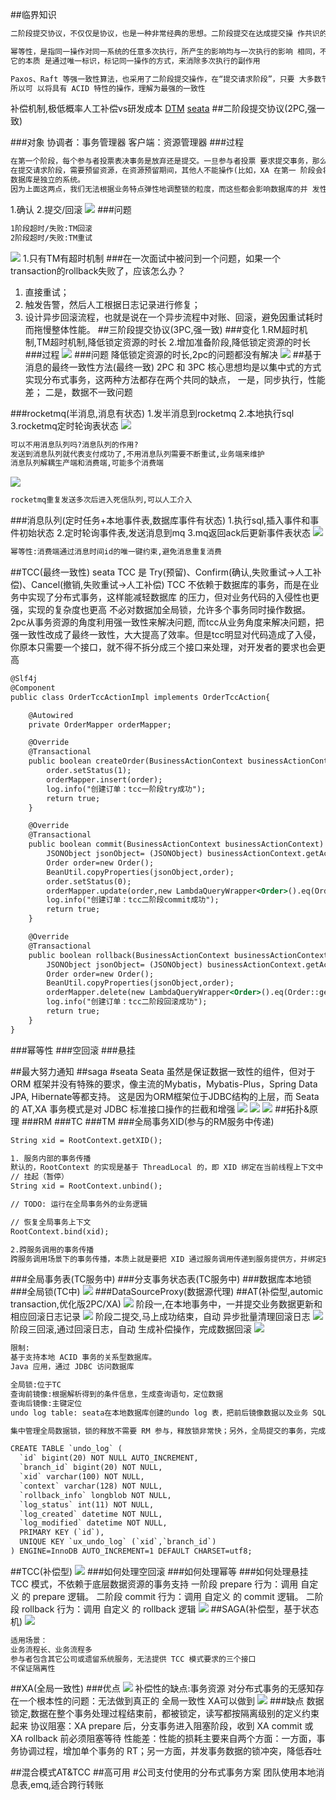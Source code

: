 ##临界知识
```asp
二阶段提交协议，不仅仅是协议，也是一种非常经典的思想。二阶段提交在达成提交操 作共识的算法中应用广泛，比如 XA 协议、TCC、Paxos、Raft 等   

幂等性，是指同一操作对同一系统的任意多次执行，所产生的影响均与一次执行的影响 相同，不会因为多次执行而产生副作用。常见的实现方法有 Token、索引等。
它的本质 是通过唯一标识，标记同一操作的方式，来消除多次执行的副作用  

Paxos、Raft 等强一致性算法，也采用了二阶段提交操作，在“提交请求阶段”，只要 大多数节点确认就可以，而具有 ACID 特性的事务，则要求全部节点确认可以。
所以可 以将具有 ACID 特性的操作，理解为最强的一致性
```
补偿机制,极低概率人工补偿vs研发成本
[](https://zhuanlan.zhihu.com/p/387487859)
[DTM](https://github.com/dtm-labs/dtm)
[seata](https://github.com/seata/seata)
[](https://www.cnblogs.com/jajian/p/10014145.html)
##二阶段提交协议(2PC,强一致)

###对象
协调者：事务管理器
客户端：资源管理器
###过程
```asp
在第一个阶段，每个参与者投票表决事务是放弃还是提交。一旦参与者投票 要求提交事务，那么就不允许放弃事务
在提交请求阶段，需要预留资源，在资源预留期间，其他人不能操作(比如，XA 在第一 阶段会将相关资源锁定);
数据库是独立的系统。
因为上面这两点，我们无法根据业务特点弹性地调整锁的粒度，而这些都会影响数据库的并 发性能
```
1.确认
2.提交/回滚
![](.z_01_分布式_临界知识_分布式事务(consistency)_二阶段提交_TCC_最强一致性_images/c664477e.png)
###问题
```asp
1阶段超时/失败:TM回滚
2阶段超时/失败:TM重试
```
![](.z_01_分布式_临界知识_分布式事务(consistency)_二阶段提交_TCC_最强一致性_images/24476356.png)
1.只有TM有超时机制
###在一次面试中被问到一个问题，如果一个transaction的rollback失败了，应该怎么办？
1. 直接重试；
2. 触发告警，然后人工根据日志记录进行修复；
3. 设计异步回滚流程，也就是说在一个异步流程中对账、回滚，避免因重试耗时而拖慢整体性能。
##三阶段提交协议(3PC,强一致)
[](https://juejin.cn/post/6844903621495111688)
[](https://time.geekbang.org/column/article/144970)
###变化
1.RM超时机制,TM超时机制,降低锁定资源的时长
2.增加准备阶段,降低锁定资源的时长
###过程
![](.z_01_分布式_临界知识_分布式事务(consistency)_二阶段提交_TCC_最强一致性_images/f88f44a9.png)
###问题
降低锁定资源的时长,2pc的问题都没有解决
![](.z_01_分布式_临界知识_分布式事务(consistency)_二阶段提交_TCC_最强一致性_images/24476356.png)
##基于消息的最终一致性方法(最终一致)
2PC 和 3PC 核心思想均是以集中式的方式实现分布式事务，这两种方法都存在两个共同的缺点，
一是，同步执行，性能差；
二是，数据不一致问题

###rocketmq(半消息,消息有状态)
1.发半消息到rocketmq
2.本地执行sql
3.rocketmq定时轮询表状态
[](https://juejin.cn/post/6844903951448408071)
![](.z_01_分布式_临界知识_分布式事务(consistency)_二阶段提交_TCC_最强一致性_images/c147834e.png)
```asp
可以不用消息队列吗?消息队列的作用?
发送到消息队列就代表支付成功了,不用消息队列需要不断重试,业务端来维护
消息队列解耦生产端和消费端,可能多个消费端
```
![](.z_01_分布式_临界知识_分布式事务(consistency)_二阶段提交_TCC_最强一致性_images/a8ea5864.png)
```asp
rocketmq重复发送多次后进入死信队列,可以人工介入
```
###消息队列(定时任务+本地事件表,数据库事件有状态)
1.执行sql,插入事件和事件初始状态
2.定时轮询事件表,发送消息到mq
3.mq返回ack后更新事件表状态
![](.z_01_分布式_临界知识_分布式事务(consistency)_二阶段提交_TCC_最强一致性_images/eb13a1ce.png)
```asp
幂等性:消费端通过消息时间id的唯一键约束,避免消息重复消费
```
##TCC(最终一致性)
seata
TCC 是 Try(预留)、Confirm(确认,失败重试->人工补偿)、Cancel(撤销,失败重试->人工补偿) 
TCC 不依赖于数据库的事务，而是在业务中实现了分布式事务，这样能减轻数据库 的压力，但对业务代码的入侵性也更强，实现的复杂度也更高
不必对数据加全局锁，允许多个事务同时操作数据。
[](https://xie.infoq.cn/article/85444fc19f7c4bf770111f0d7)
[](https://juejin.cn/post/6969550286750744590)
[](https://www.codingapi.com/docs/txlcn-demo-springcloud/)
2pc从事务资源的角度利用强一致性来解决问题,
而tcc从业务角度来解决问题，把强一致性改成了最终一致性，大大提高了效率。但是tcc明显对代码造成了入侵，你原本只需要一个接口，就不得不拆分成三个接口来处理，对开发者的要求也会更高
```asp
@Slf4j
@Component
public class OrderTccActionImpl implements OrderTccAction{

    @Autowired
    private OrderMapper orderMapper;

    @Override
    @Transactional
    public boolean createOrder(BusinessActionContext businessActionContext, Order order) {
        order.setStatus(1);
        orderMapper.insert(order);
        log.info("创建订单：tcc一阶段try成功");
        return true;
    }

    @Override
    @Transactional
    public boolean commit(BusinessActionContext businessActionContext) {
        JSONObject jsonObject= (JSONObject) businessActionContext.getActionContext("order");
        Order order=new Order();
        BeanUtil.copyProperties(jsonObject,order);
        order.setStatus(0);
        orderMapper.update(order,new LambdaQueryWrapper<Order>().eq(Order::getOrderNumber,order.getOrderNumber()));
        log.info("创建订单：tcc二阶段commit成功");
        return true;
    }

    @Override
    @Transactional
    public boolean rollback(BusinessActionContext businessActionContext) {
        JSONObject jsonObject= (JSONObject) businessActionContext.getActionContext("order");
        Order order=new Order();
        BeanUtil.copyProperties(jsonObject,order);
        orderMapper.delete(new LambdaQueryWrapper<Order>().eq(Order::getOrderNumber,order.getOrderNumber()));
        log.info("创建订单：tcc二阶段回滚成功");
        return true;
    }
}

```

###幂等性
###空回滚
[](https://cloud.tencent.com/developer/article/1786144)
###悬挂

##最大努力通知
##saga
#seata
Seata 虽然是保证数据一致性的组件，但对于 ORM 框架并没有特殊的要求，像主流的Mybatis，Mybatis-Plus，Spring Data JPA, Hibernate等都支持。
这是因为ORM框架位于JDBC结构的上层，而 Seata 的 AT,XA 事务模式是对 JDBC 标准接口操作的拦截和增强
[](https://seata.io/zh-cn/docs/overview/what-is-seata.html)
![](.z_01_分布式_临界知识_分布式事务(consistency)_二阶段提交_TCC_最强一致性_images/ce3fbb5f.png)
![](.z_01_分布式_临界知识_分布式事务(consistency)_二阶段提交_TCC_最强一致性_images/8dabf03b.png)
![](.z_01_分布式_临界知识_分布式事务(consistency)_二阶段提交_TCC_最强一致性_images/2ad09d69.png)
##拓扑&原理
###RM
###TC
###TM
###全局事务XID(参与的RM服务中传递)
[](https://seata.io/zh-cn/docs/user/microservice.html)
```asp
String xid = RootContext.getXID();

1. 服务内部的事务传播
默认的，RootContext 的实现是基于 ThreadLocal 的，即 XID 绑定在当前线程上下文中
// 挂起（暂停）
String xid = RootContext.unbind();

// TODO: 运行在全局事务外的业务逻辑

// 恢复全局事务上下文
RootContext.bind(xid);

2.跨服务调用的事务传播
跨服务调用场景下的事务传播，本质上就是要把 XID 通过服务调用传递到服务提供方，并绑定到 RootContext 中去
```
###全局事务表(TC服务中)
###分支事务状态表(TC服务中)
###数据库本地锁
###全局锁(TC中)
![](.z_01_分布式_临界知识_分布式事务(consistency)_二阶段提交_TCC_最强一致性_images/225a7557.png)
###DataSourceProxy(数据源代理)
[](https://seata.io/zh-cn/docs/user/appendix/isolation.html)
[](https://seata.io/zh-cn/blog/seata-datasource-proxy.html)
##AT(补偿型,automic transaction,优化版2PC/XA)
[](https://seata.io/zh-cn/blog/seata-at-mode-design.html)
[]([](https://seata.io/zh-cn/docs/overview/what-is-seata.html))
![](.z_01_分布式_临界知识_分布式事务(consistency)_二阶段提交_TCC_最强一致性_images/dd3491d5.png)
阶段一,在本地事务中，一并提交业务数据更新和相应回滚日志记录
![](.z_01_分布式_临界知识_分布式事务(consistency)_二阶段提交_TCC_最强一致性_images/5867a1ff.png)
阶段二提交,马上成功结束，自动 异步批量清理回滚日志
![](.z_01_分布式_临界知识_分布式事务(consistency)_二阶段提交_TCC_最强一致性_images/67e777f3.png)
阶段三回滚,通过回滚日志，自动 生成补偿操作，完成数据回滚
![](.z_01_分布式_临界知识_分布式事务(consistency)_二阶段提交_TCC_最强一致性_images/1bbf8199.png)
```asp
限制:
基于支持本地 ACID 事务的关系型数据库。
Java 应用，通过 JDBC 访问数据库
```
```asp
全局锁:位于TC
查询前镜像:根据解析得到的条件信息，生成查询语句，定位数据
查询后镜像:主键定位
undo log table: seata在本地数据库创建的undo log 表，把前后镜像数据以及业务 SQL 相关的信息组成一条回滚日志记录，插入到 UNDO_LOG 表中

集中管理全局数据锁，锁的释放不需要 RM 参与，释放锁非常快；另外，全局提交的事务，完成阶段 异步化
```
```asp
CREATE TABLE `undo_log` (
  `id` bigint(20) NOT NULL AUTO_INCREMENT,
  `branch_id` bigint(20) NOT NULL,
  `xid` varchar(100) NOT NULL,
  `context` varchar(128) NOT NULL,
  `rollback_info` longblob NOT NULL,
  `log_status` int(11) NOT NULL,
  `log_created` datetime NOT NULL,
  `log_modified` datetime NOT NULL,
  PRIMARY KEY (`id`),
  UNIQUE KEY `ux_undo_log` (`xid`,`branch_id`)
) ENGINE=InnoDB AUTO_INCREMENT=1 DEFAULT CHARSET=utf8;
```
##TCC(补偿型)
![](.z_01_分布式_临界知识_分布式事务(consistency)_二阶段提交_TCC_最强一致性_images/3902dfc8.png)
[](https://seata.io/zh-cn/blog/seata-tcc.html)
###如何处理空回滚
###如何处理幂等
###如何处理悬挂
TCC 模式，不依赖于底层数据资源的事务支持
一阶段 prepare 行为：调用 自定义 的 prepare 逻辑。
二阶段 commit 行为：调用 自定义 的 commit 逻辑。
二阶段 rollback 行为：调用 自定义 的 rollback 逻辑
![](.z_01_分布式_临界知识_分布式事务(consistency)_二阶段提交_TCC_最强一致性_images/670960d8.png)
##SAGA(补偿型，基于状态机)
[](https://seata.io/zh-cn/blog/seata-at-tcc-saga.html)
![](.z_01_分布式_临界知识_分布式事务(consistency)_二阶段提交_TCC_最强一致性_images/979185db.png)
```asp
适用场景：
业务流程长、业务流程多
参与者包含其它公司或遗留系统服务，无法提供 TCC 模式要求的三个接口
不保证隔离性
```
##XA(全局一致性)
[](https://seata.io/zh-cn/blog/seata-xa-introduce.html)
###优点
![](.z_01_分布式_临界知识_分布式事务(consistency)_二阶段提交_TCC_最强一致性_images/1cb5a403.png)
补偿性的缺点:事务资源 对分布式事务的无感知存在一个根本性的问题：无法做到真正的 全局一致性
XA可以做到
![](.z_01_分布式_临界知识_分布式事务(consistency)_二阶段提交_TCC_最强一致性_images/d96bae2b.png)
###缺点
数据锁定,数据在整个事务处理过程结束前，都被锁定，读写都按隔离级别的定义约束起来
协议阻塞：XA prepare 后，分支事务进入阻塞阶段，收到 XA commit 或 XA rollback 前必须阻塞等待
性能差：性能的损耗主要来自两个方面：一方面，事务协调过程，增加单个事务的 RT；另一方面，并发事务数据的锁冲突，降低吞吐

##混合模式AT&TCC
##高可用
#公司支付使用的分布式事务方案
团队使用本地消息表,emq,适合跨行转账
[](https://xiaomi-info.github.io/2020/01/02/distributed-transaction/)
